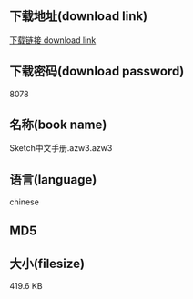 ## 下载地址(download link)
[下载链接 download link](https://voluble-croquembouche-d321dc.netlify.app/?s=Sketch%E4%B8%AD%E6%96%87%E6%89%8B%E5%86%8C.azw3)

## 下载密码(download password)
8078

## 名称(book name)
Sketch中文手册.azw3.azw3

## 语言(language)
chinese

## MD5


## 大小(filesize)
419.6 KB
